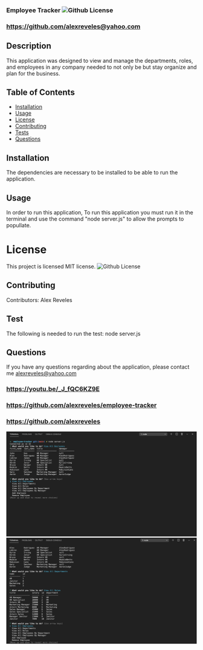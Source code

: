   ### Employee Tracker ![Github License](https://img.shields.io/badge/license-MIT-red.svg)
  ### https://github.com/alexreveles@yahoo.com
  ## Description
  This application was designed to view and manage the departments, roles, and employees in any company needed to not only be but stay organize and plan for the business.
  ##  Table of Contents
  * [Installation](#installation)
  * [Usage](#usage)
  * [License](#License)
  * [Contributing](#contributing)
  * [Tests](#Tests)
  * [Questions](#questions)
  ## Installation
  The dependencies are necessary to be installed to be able to run the application.
  ## Usage
  In order to run this application, To run this application you must run it in the terminal and use the command "node server.js" to allow the prompts to popullate.
  
  # License
  This project is  licensed MIT license.
  ![Github License](https://img.shields.io/badge/license-MIT-red.svg)
  ## Contributing
  Contributors: Alex Reveles
  ## Test
  The following is needed to run the test: node server.js
  ## Questions
  If you have any questions regarding about the application, please contact me alexreveles@yahoo.com




### https://youtu.be/_J_fQC6KZ9E
### https://github.com/alexreveles/employee-tracker
### https://github.com/alexreveles


![](./assets/pic1.png)
![](./assets/pic2.png)


